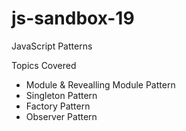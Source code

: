 # js-sandbox-19
JavaScript Patterns

Topics Covered
- Module & Revealling Module Pattern
- Singleton Pattern
- Factory Pattern
- Observer Pattern